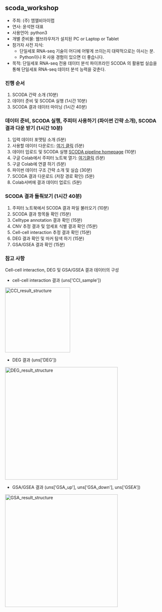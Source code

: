 ## scoda_workshop
- 주최: (주) 엠엘비아이랩
- 연사: 윤석현 대표
- 사용언어: python3
- 개별 준비물: 웹브라우저가 설치된 PC or Laptop or Tablet
- 참가자 사전 지식:
  - 단일세포 RNA-seq 기술이 어디에 어떻게 쓰이는지 대략적으로는 아시는 분.
  - Python이나 R 사용 경험이 있으면 더 좋습니다.
- 목적: 단일세포 RNA-seq 전용 데이터 분석 파이프라인 SCODA 의 활용법 실습을 통해 단일세포 RNA-seq 데이터 분석 능력을 갖춘다.

### 진행 순서
1. SCODA 간략 소개 (10분)
2. 데이터 준비 및 SCODA 실행 (1시간 10분)
3. SCODA 결과 데이터 마이닝 (1시간 40분)

### 데이터 준비, SCODA 실행, 주피터 사용하기 (파이썬 간략 소개), SCODA 결과 다운 받기 (1시간 10분)
1. 입력 데이터 포맷팅 소개 (5분)
2. 사용할 데이터 다운로드: [여기 클릭](https://drive.google.com/file/d/1DF_dGMSOi54eVc5_2DVxsWv71feFvgcb/view?usp=sharing) (5분)
3. 데이터 업로드 및 SCODA 실행 [SCODA pipeline homepage](https://mlbi-lab.net) (10분)
4. 구글 Colab에서 주피터 노트북 열기: [여기클릭](https://colab.research.google.com/github/combio-dku/scoda_explorer/blob/main/scoda_viz_practice_workshop.ipynb) (5분)
5. 구글 Colab에 연결 하기 (5분)
6. 파이썬 데이터 구조 간략 소개 및 실습 (30분)
7. SCODA 결과 다운로드 (저장 경로 확인) (5분)
8. Colab서버에 결과 데이터 업로드 (5분)

### SCODA 결과 들춰보기 (1시간 40분)
1. 주피터 노트북에서 SCODA 결과 파일 불러오기 (10분)
2. SCODA 결과 항목들 확인 (15분)
3. Celltype annotation 결과 확인 (15분)
4. CNV 추정 결과 및 암세포 식별 결과 확인 (15분)
5. Cell-cell interaction 추정 결과 확인 (15분)
6. DEG 결과 확인 및 마커 탐색 하기 (15분)
7. GSA/GSEA 결과 확인  (15분)

### 참고 사항

Cell-cell interaction, DEG 및 GSA/GSEA 결과 데이터의 구성
- cell-cell interaction 결과 (uns['CCI_sample'])
<img width="213" alt="CCI_result_structure" src="https://github.com/combio-dku/scoda_explorer/assets/82195405/65982226-cb15-434e-8116-00692e65ab74">

- DEG 결과 (uns['DEG'])
<img width="369" alt="DEG_result_structure" src="https://github.com/combio-dku/scoda_explorer/assets/82195405/8d092dcb-e127-4d13-9f27-4edceeae94a7">

- GSA/GSEA 결과 (uns['GSA_up'], uns['GSA_down'], uns['GSEA'])
<img width="369" alt="GSA_result_structure" src="https://github.com/combio-dku/scoda_explorer/assets/82195405/1d111fc8-ecaf-4f57-b0b9-94102b891498">

